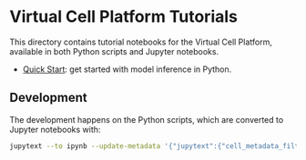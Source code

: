 # Virtual Cell Platform Tutorials

This directory contains tutorial notebooks for the Virtual Cell Platform,
available in both Python scripts and Jupyter notebooks.

- [Quick Start](quick_start.ipynb): get started with model inference in Python.

## Development

The development happens on the Python scripts,
which are converted to Jupyter notebooks with:

```sh
jupytext --to ipynb --update-metadata '{"jupytext":{"cell_metadata_filter":"all"}}' --update quick_start.py
```
